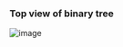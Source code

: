 ### Top view of binary tree

![image](https://github.com/user-attachments/assets/6aef7047-0b46-4334-8e36-f7379d4065ca)
